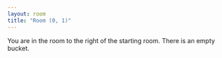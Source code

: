 ```yaml
---
layout: room
title: "Room (0, 1)"
---
```


You are in the room to the right of the starting room. There is an empty bucket.
